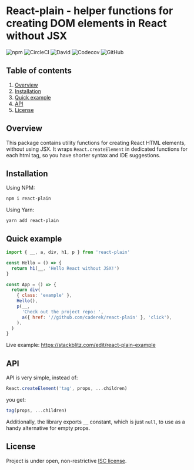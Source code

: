 # React-plain - helper functions for creating DOM elements in React without JSX

![npm](https://img.shields.io/npm/v/react-plain)
![CircleCI](https://img.shields.io/circleci/build/github/caderek/react-plain)
![David](https://img.shields.io/david/caderek/react-plain)
![Codecov](https://img.shields.io/codecov/c/github/caderek/react-plain)
![GitHub](https://img.shields.io/github/license/caderek/react-plain)

## Table of contents

1. [Overview](#overview)
2. [Installation](#installation)
3. [Quick example](#quick-example)
4. [API](#api)
5. [License](#license)

<a id='overview'></a>

## Overview

This package contains utility functions for creating React HTML elements, without using JSX. It wraps `React.createElement` in dedicated functions for each html tag, so you have shorter syntax and IDE suggestions.

<a id='installation'></a>

## Installation

Using NPM:

```sh
npm i react-plain
```

Using Yarn:

```
yarn add react-plain
```

<a id='quick-example'></a>

## Quick example

```js
import { __, a, div, h1, p } from 'react-plain'

const Hello = () => {
  return h1(__, 'Hello React without JSX!')
}

const App = () => {
  return div(
    { class: 'example' },
    Hello(),
    p(__,
      'Check out the project repo: ',
      a({ href: '//github.com/caderek/react-plain' }, 'click'),
    ),
  )
}
```

Live example: https://stackblitz.com/edit/react-plain-example

<a id='api'></a>

## API

API is very simple, instead of:

```js
React.createElement('tag', props, ...children)
```

you get:

```js
tag(props, ...children)
```

Additionally, the library exports `__` constant, which is just `null`, to use as a handy alternative for empty props.


<a id="license"></a>

## License

Project is under open, non-restrictive [ISC license](LICENSE).

